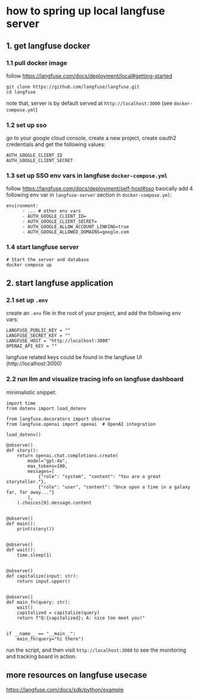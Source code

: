 # how to spring up local langfuse server

## 1. get langfuse docker

### 1.1 pull docker image
follow https://langfuse.com/docs/deployment/local#getting-started
```
git clone https://github.com/langfuse/langfuse.git
cd langfuse
```
note that, server is by default served at `http://localhost:3000` (see `docker-compose.yml`)

### 1.2 set up sso
go to your google cloud console, create a new project, create oauth2 credentials
and get the following values:
```
AUTH_GOOGLE_CLIENT_ID
AUTH_GOOGLE_CLIENT_SECRET
```

### 1.3 set up SSO env vars in langfuse `docker-compose.yml`
follow https://langfuse.com/docs/deployment/self-host#sso
basically add 4 following env var in `langfuse-server` section in `docker-compose.yml`:
```
environment:
      - ... # other env vars
      - AUTH_GOOGLE_CLIENT_ID=
      - AUTH_GOOGLE_CLIENT_SECRET=
      - AUTH_GOOGLE_ALLOW_ACCOUNT_LINKING=true
      - AUTH_GOOGLE_ALLOWED_DOMAINS=google.com
```

### 1.4 start langfuse server
```
# Start the server and database
docker compose up
```

## 2. start langfuse application

### 2.1 set up `.env`
create an `.env` file in the root of your project, and add the following env vars:
```
LANGFUSE_PUBLIC_KEY = ""
LANGFUSE_SECRET_KEY = ""
LANGFUSE_HOST = "http://localhost:3000"
OPENAI_API_KEY = ""
```
langfuse related keys could be found in the langfuse UI (http://localhost:3000)


### 2.2 run llm and visualize tracing info on langfuse dashboard

minimalistic snippet:
```commandline
import time
from dotenv import load_dotenv

from langfuse.decorators import observe
from langfuse.openai import openai  # OpenAI integration

load_dotenv()

@observe()
def story():
    return openai.chat.completions.create(
        model="gpt-4o",
        max_tokens=100,
        messages=[
            {"role": "system", "content": "You are a great storyteller."},
            {"role": "user", "content": "Once upon a time in a galaxy far, far away..."}
        ],
    ).choices[0].message.content


@observe()
def main():
    print(story())


@observe()
def wait():
    time.sleep(1)


@observe()
def capitalize(input: str):
    return input.upper()


@observe()
def main_fn(query: str):
    wait()
    capitalized = capitalize(query)
    return f"Q:{capitalized}; A: nice too meet you!"


if __name__ == "__main__":
    main_fn(query="hi there")
```
run the script, and then visit `http://localhost:3000` to see the monitoring and tracking board in action.

## more resources on langfuse usecase
https://langfuse.com/docs/sdk/python/example
